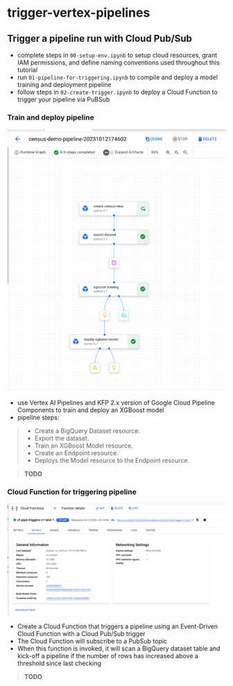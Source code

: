 # trigger-vertex-pipelines

## Trigger a pipeline run with Cloud Pub/Sub

* complete steps in `00-setup-env.ipynb` to setup cloud resources, grant IAM permissions, and define naming conventions used throughout this tutorial 
* run `01-pipeline-for-triggering.ipynb` to compile and deploy a model training and deployment pipeline
* follow steps in `02-create-trigger.ipynb` to deploy a Cloud Function to trigger your pipeline via PuBSub

### Train and deploy pipeline

![alt text](https://github.com/tottenjordan/trigger-vertex-pipelines/blob/main/imgs/pipeline.png)

* use Vertex AI Pipelines and KFP 2.x version of Google Cloud Pipeline Components to train and deploy an XGBoost model
* pipeline steps:
> * Create a BigQuery Dataset resource.
> * Export the dataset.
> * Train an XGBoost Model resource.
> * Create an Endpoint resource.
> * Deploys the Model resource to the Endpoint resource.

> **TODO**

### Cloud Function for triggering pipeline

![alt text](https://github.com/tottenjordan/trigger-vertex-pipelines/blob/main/imgs/cf_trigger_console.png)

* Create a Cloud Function that triggers a pipeline using an Event-Driven Cloud Function with a Cloud Pub/Sub trigger
* The Cloud Function will subscribe to a PubSub topic
* When this function is invoked, it will scan a BigQuery dataset table and kick-off a pipeline if the number of rows has increased above a threshold since last checking 

> **TODO**